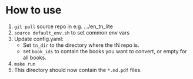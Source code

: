 # How to use

1. `git pull` source repo in e.g. .../en_tn_lite
2. `source default_env.sh` to set common env vars
3. Update config.yaml:
    - Set `tn_dir` to the directory where the tN repo is.
    - set `book_ids` to contain the books you want to convert, or empty for
      all books.
4. `make run`
5. This directory should now contain the `*.md.pdf` files.
